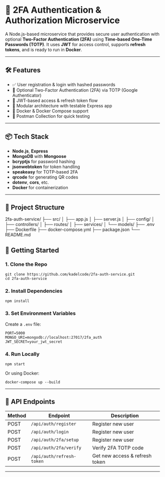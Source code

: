 # 🔐 2FA Authentication & Authorization Microservice

A Node.js-based microservice that provides secure user authentication with optional **Two-Factor Authentication (2FA)** using **Time-based One-Time Passwords (TOTP)**. It uses **JWT** for access control, supports **refresh tokens**, and is ready to run in **Docker**.

---

## 🛠️ Features

- ✅ User registration & login with hashed passwords
- 🔐 Optional Two-Factor Authentication (2FA) via TOTP (Google Authenticator)
- 🔁 JWT-based access & refresh token flow
- 🧪 Modular architecture with testable Express app
- 🐳 Docker & Docker Compose support
- 🧪 Postman Collection for quick testing

---

## 📦 Tech Stack

- **Node.js**, **Express**
- **MongoDB** with **Mongoose**
- **bcryptjs** for password hashing
- **jsonwebtoken** for token handling
- **speakeasy** for TOTP-based 2FA
- **qrcode** for generating QR codes
- **dotenv**, **cors**, etc.
- **Docker** for containerization

---

## 📁 Project Structure

2fa-auth-service/
├── src/
│ ├── app.js
│ ├── server.js
│ ├── config/
│ ├── controllers/
│ ├── routes/
│ ├── services/
│ └── models/
├── .env
├── Dockerfile
├── docker-compose.yml
├── package.json
└── README.md


## 🚀 Getting Started

### 1. Clone the Repo

```
git clone https://github.com/kadelcode/2fa-auth-service.git
cd 2fa-auth-service
```

### 2. Install Dependencies
```
npm install
```

### 3. Set Environment Variables
Create a ```.env``` file:
```
PORT=5000
MONGO_URI=mongodb://localhost:27017/2fa_auth
JWT_SECRET=your_jwt_secret
```

### 4. Run Locally
```
npm start
```
Or using Docker:
```
docker-compose up --build
```
---

## 📮 API Endpoints
|Method|Endpoint                     |Description          |
|------|-----------------------------|---------------------|
|POST  |```/api/auth/register```     |Register new user    |
|POST  |```/api/auth/login```        |Register new user    |
|POST  |```/api/auth/2fa/setup```    |Register new user    |
|POST  |```/api/auth/2fa/verify```   |Verify 2FA TOTP code |
|POST  |```/api/auth/refresh-token```|Get new access & refresh token |

---


